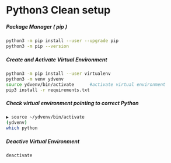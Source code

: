 # Python3 Clean setup

##### Package Manager ( pip )

```bash
python3 -m pip install --user --upgrade pip
python3 -m pip --version
```

##### Create and Activate Virtual Environment

```bash
python3 -m pip install --user virtualenv
python3 -m venv ydvenv
source ydvenv/bin/activate 		#activate virtual environment
pip3 install -r requirements.txt
```

##### Check virtual environment pointing to correct Python

```bash
▶ source ~/ydvenv/bin/activate    
(ydvenv)
which python
```

##### Deactive Virtual Environment

```bash
deactivate
```
